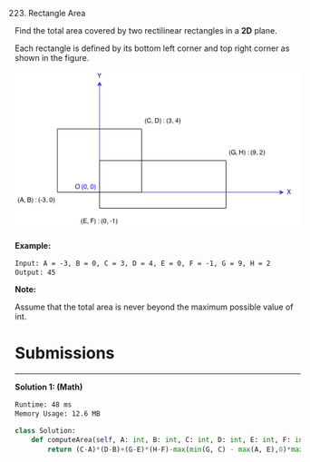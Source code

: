 223. Rectangle Area

Find the total area covered by two rectilinear rectangles in a **2D** plane.

Each rectangle is defined by its bottom left corner and top right corner as shown in the figure.

![223_rectangle_area](img/223_rectangle_area.png)

**Example:**
```
Input: A = -3, B = 0, C = 3, D = 4, E = 0, F = -1, G = 9, H = 2
Output: 45
```

**Note:**

Assume that the total area is never beyond the maximum possible value of int.

# Submissions
---
**Solution 1: (Math)**
```
Runtime: 48 ms
Memory Usage: 12.6 MB
```
```python
class Solution:
    def computeArea(self, A: int, B: int, C: int, D: int, E: int, F: int, G: int, H: int) -> int:
        return (C-A)*(D-B)+(G-E)*(H-F)-max(min(G, C) - max(A, E),0)*max(min(D,H) - max(B, F),0)
```